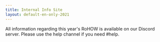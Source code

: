 ```yaml
---
title: Internal Info Site
layout: default-en-only-2021
---
```


All information regarding this year's RoHOW is available on our Discord server. Please use the help channel if you need #help.
